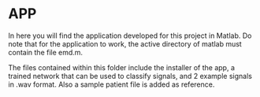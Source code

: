 # APP
In here you will find the application developed for this project in Matlab. Do note that for the application to work, the active directory of matlab must contain the file emd.m.

The files contained within this folder include the installer of the app, a trained network that can be used to classify signals, and 2 example signals in .wav format. Also a sample patient file is added as reference.
